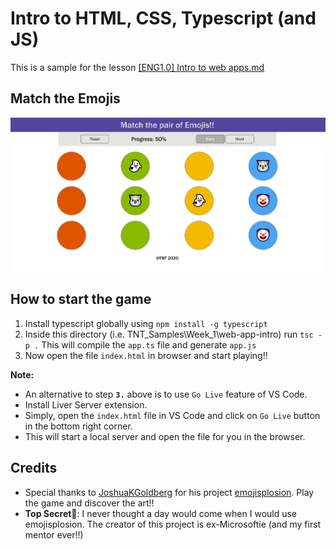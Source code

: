 # Intro to HTML, CSS, Typescript (and JS)
This is a sample for the lesson [[ENG1.0] Intro to web apps.md](https://github.com/microsoft/TNT_Curriculum/blob/master/Week%201/%5BENG1.0%5D%20Intro%20to%20web%20apps.md)

## Match the Emojis
![Image of Matchimoji](./Matchimoji.jpg)

## How to start the game
1. Install typescript globally using `npm install -g typescript`
2. Inside this directory (i.e. TNT_Samples\Week_1\web-app-intro) run `tsc -p .` This will compile the `app.ts` file and generate `app.js`
3. Now open the file `index.html` in browser and start playing!!

**Note:**
- An alternative to step **`3.`** above is to use `Go Live` feature of VS Code. 
- Install Liver Server extension.
- Simply, open the `index.html` file in VS Code and click on `Go Live` button in the bottom right corner.
- This will start a local server and open the file for you in the browser.

## Credits
- Special thanks to [JoshuaKGoldberg](https://github.com/JoshuaKGoldberg) for his project [emojisplosion](https://github.com/JoshuaKGoldberg/emojisplosion). Play the game and discover the art!!
- **Top Secret🔐**: I never thought a day would come when I would use emojisplosion. The creator of this project is ex-Microsoftie (and my first mentor ever!!)